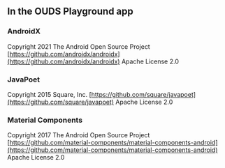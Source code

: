 ## In the OUDS Playground app

### AndroidX

Copyright 2021 The Android Open Source Project
[https://github.com/androidx/androidx](https://github.com/androidx/androidx)
Apache License 2.0

### JavaPoet

Copyright 2015 Square, Inc.
[https://github.com/square/javapoet](https://github.com/square/javapoet)
Apache License 2.0

### Material Components

Copyright 2017 The Android Open Source Project
[https://github.com/material-components/material-components-android](https://github.com/material-components/material-components-android)
Apache License 2.0